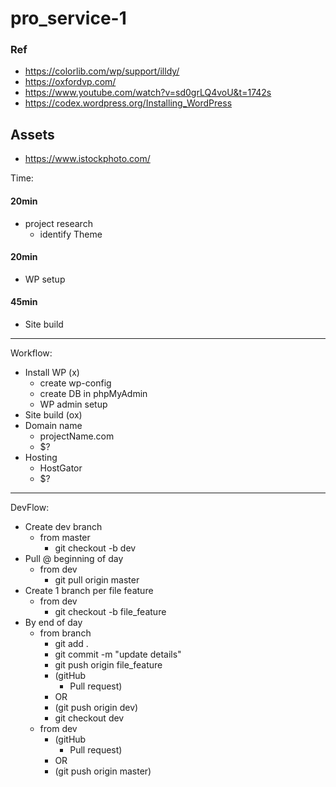 # pro_service-1

### Ref
- https://colorlib.com/wp/support/illdy/
- https://oxfordvp.com/
- https://www.youtube.com/watch?v=sd0grLQ4voU&t=1742s
- https://codex.wordpress.org/Installing_WordPress

## Assets
- https://www.istockphoto.com/


Time:
#### 20min
- project research
    - identify Theme
#### 20min
- WP setup
#### 45min
- Site build
<!-- #### 25 min
- HostGator setup -->

---

Workflow:
- Install WP (x)
    - create wp-config
    - create DB in phpMyAdmin
    - WP admin setup
- Site build (ox)
- Domain name
    - projectName.com
    - $?
- Hosting
    - HostGator
    - $?

---

DevFlow:
- Create dev branch
    - from master
        - git checkout -b dev
- Pull @ beginning of day
    - from dev
        - git pull origin master
- Create 1 branch per file feature
    - from dev
        - git checkout -b file_feature
- By end of day
    - from branch
        - git add .
        - git commit -m "update details"
        - git push origin file_feature
        - (gitHub
            - Pull request)
        - OR
        - (git push origin dev)
        - git checkout dev
    - from dev
        - (gitHub
          - Pull request)
        - OR
        - (git push origin master)
